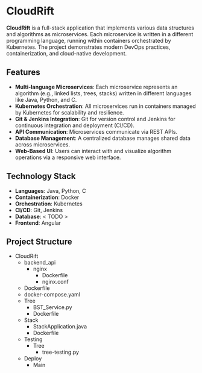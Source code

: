 # CloudRift

**CloudRift** is a full-stack application that implements various data structures and algorithms as microservices. Each microservice is written in a different programming language, running within containers orchestrated by Kubernetes. The project demonstrates modern DevOps practices, containerization, and cloud-native development.

## Features

* **Multi-language Microservices**: Each microservice represents an algorithm (e.g., linked lists, trees, stacks) written in different languages like Java, Python, and C.
* **Kubernetes Orchestration**: All microservices run in containers managed by Kubernetes for scalability and resilience.
* **Git & Jenkins Integration**: Git for version control and Jenkins for continuous integration and deployment (CI/CD).
* **API Communication**: Microservices communicate via REST APIs.
* **Database Management**: A centralized database manages shared data across microservices.
* **Web-Based UI**: Users can interact with and visualize algorithm operations via a responsive web interface.
  
## Technology Stack

* **Languages**: Java, Python, C
* **Containerization**: Docker
* **Orchestration**: Kubernetes
* **CI/CD**: Git, Jenkins
* **Database**:  < TODO  > 
* **Frontend**: Angular

## Project Structure
- CloudRift
  - backend_api
    - nginx
      - Dockerfile
      - nginx.conf
  - Dockerfile
  - docker-compose.yaml
  - Tree
    - BST_Service.py
    - Dockerfile
  - Stack
    - StackApplication.java
    - Dockerfile
  - Testing
    - Tree
      - tree-testing.py
  - Deploy
    - Main
